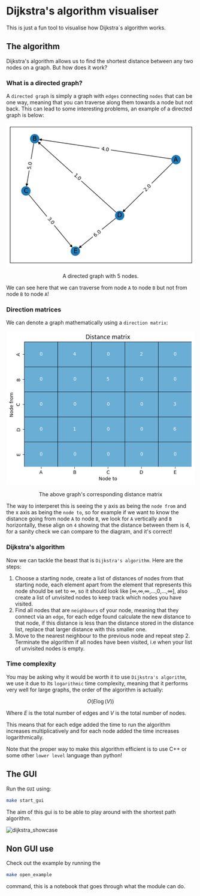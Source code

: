 # Dijkstra's algorithm visualiser

This is just a fun tool to visualise how Dijkstra`s algorithm works.

## The algorithm

Dijkstra's algorithm allows us to find the shortest distance between any two nodes on a graph. But how does it work?

### What is a directed graph?

A `directed graph` is simply a graph with `edges` connecting `nodes` that can be one way, meaning that you can traverse along them towards a node but not back. This can lead to some interesting problems, an example of a directed graph is below:

<div style="text-align: center;">
  <img src="./images/graph.png" alt="Graph" />
  <p style="text-align: center;">A directed graph with 5 nodes.</p>
</div>

We can see here that we can traverse from node `A` to node `B` but not from node `B` to node `A`!

### Direction matrices

We can denote a graph mathematically using a `direction matrix`:

<div style="text-align: center;">
  <img src="images/distance_matrix.png" alt="Graph" />
  <p style="text-align: center;">The above graph's corresponding distance matrix</p>
</div>

The way to interperet this is seeing the y axis as being the `node from` and the x axis as being the `node to`, so for example if we want to know the distance going from node `A` to node `B`, we look for `A` vertically and `B` horizontally, these align on `4` showing that the distance between them is 4, for a sanity check we can compare to the diagram, and it's correct!

### Dijkstra's algorithm

Now we can tackle the beast that is `Dijkstra's algorithm`. Here are the steps:

1. Choose a starting node, create a list of distances of nodes from that starting node, each element apart from the element that represents this node should be set to ∞, so it should look like [∞,∞,∞,...,0,...,∞], also create a list of unvisited nodes to keep track which nodes you have visited.
2. Find all nodes that are `neighbours` of your node, meaning that they connect via an `edge`, for each edge found calculate the new distance to that node, if this distance is less than the distance stored in the distance list, replace that larger distance with this smaller one.
3. Move to the nearest neighbour to the previous node and repeat step 2. Terminate the algorithm if all nodes have been visited, i.e when your list of unvisited nodes is empty.

### Time complexity

You may be asking why it would be worth it to use `Dijkstra's algorithm`, we use it due to its `logarithmic` time complexity, meaning that it performs very well for large graphs, the order of the algorithm is actually:

$$O(E\log(V))$$

Where $E$ is the total number of edges and $V$ is the total number of nodes.

This means that for each edge added the time to run the algorithm increases multiplicatively and for each node added the time increases logarithmically.

Note that the proper way to make this algorithm efficient is to use C++ or some other `lower level` language than python!

## The GUI

Run the `GUI` using:

```sh
make start_gui
```

The aim of this gui is to be able to play around with the shortest path algorithm.

![dijkstra_showcase](https://github.com/BenjaminWills/dijkstras_algorithm_solver/assets/90726430/c5ce422f-2b3b-4851-9a50-0bb489174298)

## Non GUI use

Check out the example by running the

```sh
make open_example
```

command, this is a notebook that goes through what the module can do.
